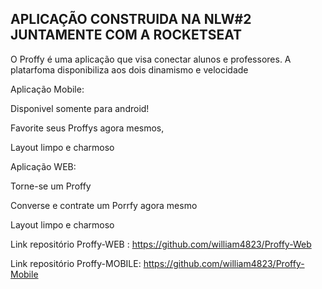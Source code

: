 ## APLICAÇÃO CONSTRUIDA NA NLW#2 JUNTAMENTE COM A ROCKETSEAT

O Proffy é uma aplicação que visa conectar alunos e professores.
A platarfoma disponibiliza aos dois dinamismo e velocidade

Aplicação Mobile: 

Disponivel somente para android!

Favorite seus Proffys agora mesmos,

Layout limpo e charmoso

Aplicação WEB: 

Torne-se um Proffy

Converse e contrate um Porrfy agora mesmo

Layout limpo e charmoso

Link repositório Proffy-WEB : 
https://github.com/william4823/Proffy-Web

Link repositório Proffy-MOBILE: 
https://github.com/william4823/Proffy-Mobile

